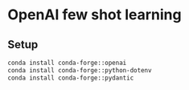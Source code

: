 # OpenAI few shot learning

## Setup

```bash
conda install conda-forge::openai
conda install conda-forge::python-dotenv
conda install conda-forge::pydantic

```
